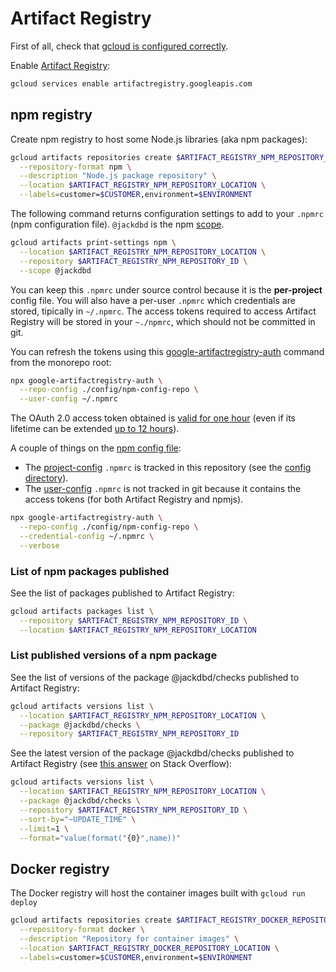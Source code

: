 # Artifact Registry

First of all, check that [gcloud is configured correctly](./gcloud-configuration.md).

Enable [Artifact Registry](https://cloud.google.com/artifact-registry):

```sh
gcloud services enable artifactregistry.googleapis.com
```

## npm registry

Create npm registry to host some Node.js libraries (aka npm packages):

```sh
gcloud artifacts repositories create $ARTIFACT_REGISTRY_NPM_REPOSITORY_ID \
  --repository-format npm \
  --description "Node.js package repository" \
  --location $ARTIFACT_REGISTRY_NPM_REPOSITORY_LOCATION \
  --labels=customer=$CUSTOMER,environment=$ENVIRONMENT
```

The following command returns configuration settings to add to your `.npmrc` (npm configuration file). `@jackdbd` is the npm [scope](https://docs.npmjs.com/about-scopes).

```sh
gcloud artifacts print-settings npm \
  --location $ARTIFACT_REGISTRY_NPM_REPOSITORY_LOCATION \
  --repository $ARTIFACT_REGISTRY_NPM_REPOSITORY_ID \
  --scope @jackdbd
```

You can keep this `.npmrc` under source control because it is the **per-project** config file. You will also have a per-user `.npmrc` which credentials are stored, tipically in `~/.npmrc`. The access tokens required to access Artifact Registry will be stored in your `~./npmrc`, which should not be committed in git.

You can refresh the tokens using this [google-artifactregistry-auth](https://github.com/GoogleCloudPlatform/artifact-registry-npm-tools#readme) command from the monorepo root:

```sh
npx google-artifactregistry-auth \
  --repo-config ./config/npm-config-repo \
  --user-config ~/.npmrc
```

The OAuth 2.0 access token obtained is [valid for one hour](https://cloud.google.com/iam/docs/creating-short-lived-service-account-credentials#sa-credentials-oauth) (even if its lifetime can be extended [up to 12 hours](https://stackoverflow.com/a/69712755/3036129)).

A couple of things on the [npm config file](https://docs.npmjs.com/cli/v8/configuring-npm/npmrc):

- The [project-config](https://docs.npmjs.com/cli/v8/configuring-npm/npmrc#per-project-config-file) `.npmrc` is tracked in this repository (see the [config directory](./config/README.md)).
- The [user-config](https://docs.npmjs.com/cli/v8/configuring-npm/npmrc#per-user-config-file) `.npmrc` is not tracked in git because it contains the access tokens (for both Artifact Registry and npmjs).

```sh
npx google-artifactregistry-auth \
  --repo-config ./config/npm-config-repo \
  --credential-config ~/.npmrc \
  --verbose
```


### List of npm packages published

See the list of packages published to Artifact Registry:

```sh
gcloud artifacts packages list \
  --repository $ARTIFACT_REGISTRY_NPM_REPOSITORY_ID \
  --location $ARTIFACT_REGISTRY_NPM_REPOSITORY_LOCATION
```

### List published versions of a npm package

See the list of versions of the package @jackdbd/checks published to Artifact Registry:

```sh
gcloud artifacts versions list \
  --location $ARTIFACT_REGISTRY_NPM_REPOSITORY_LOCATION \
  --package @jackdbd/checks \
  --repository $ARTIFACT_REGISTRY_NPM_REPOSITORY_ID
```

See the latest version of the package @jackdbd/checks published to Artifact Registry (see [this answer](https://stackoverflow.com/questions/72130466/how-to-get-latest-version-of-an-image-from-artifact-registry) on Stack Overflow):

```sh
gcloud artifacts versions list \
  --location $ARTIFACT_REGISTRY_NPM_REPOSITORY_LOCATION \
  --package @jackdbd/checks \
  --repository $ARTIFACT_REGISTRY_NPM_REPOSITORY_ID \
  --sort-by="~UPDATE_TIME" \
  --limit=1 \
  --format="value(format("{0}",name))"
```

## Docker registry

The Docker registry will host the container images built with `gcloud run deploy`

```sh
gcloud artifacts repositories create $ARTIFACT_REGISTRY_DOCKER_REPOSITORY_ID \
  --repository-format docker \
  --description "Repository for container images" \
  --location $ARTIFACT_REGISTRY_DOCKER_REPOSITORY_LOCATION \
  --labels=customer=$CUSTOMER,environment=$ENVIRONMENT
```
